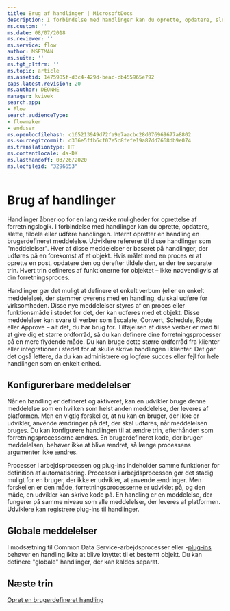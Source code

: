 ```yaml
---
title: Brug af handlinger | MicrosoftDocs
description: I forbindelse med handlinger kan du oprette, opdatere, slette, tildele eller udføre handlingen. En handling opretter en brugerdefineret meddelelse internt
ms.custom: ''
ms.date: 08/07/2018
ms.reviewer: ''
ms.service: flow
author: MSFTMAN
ms.suite: ''
ms.tgt_pltfrm: ''
ms.topic: article
ms.assetid: 1475985f-d3c4-429d-beac-cb455965e792
caps.latest.revision: 20
ms.author: DEONHE
manager: kvivek
search.app:
- Flow
search.audienceType:
- flowmaker
- enduser
ms.openlocfilehash: c165213949d72fa9e7aacbc28d076969677a8802
ms.sourcegitcommit: d336e5ffb6cf07e5c8fefe19a87dd7668db9e074
ms.translationtype: HT
ms.contentlocale: da-DK
ms.lasthandoff: 03/26/2020
ms.locfileid: "3296653"
---
```

# <a name="use-actions"></a>Brug af handlinger


Handlinger åbner op for en lang række muligheder for oprettelse af forretningslogik. I forbindelse med handlinger kan du oprette, opdatere, slette, tildele eller udføre handlingen. Internt opretter en handling en brugerdefineret meddelelse. Udviklere refererer til disse handlinger som "meddelelser". Hver af disse meddelelser er baseret på handlinger, der udføres på en forekomst af et objekt. Hvis målet med en proces er at oprette en post, opdatere den og derefter tildele den, er der tre separate trin. Hvert trin defineres af funktionerne for objektet – ikke nødvendigvis af din forretningsproces.  
  
Handlinger gør det muligt at definere et enkelt verbum (eller en enkelt meddelelse), der stemmer overens med en handling, du skal udføre for virksomheden. Disse nye meddelelser styres af en proces eller funktionsmåde i stedet for det, der kan udføres med et objekt. Disse meddelelser kan svare til verber som Escalate, Convert, Schedule, Route eller Approve – alt det, du har brug for. Tilføjelsen af disse verber er med til at give dig et større ordforråd, så du kan definere dine forretningsprocesser på en mere flydende måde. Du kan bruge dette større ordforråd fra klienter eller integrationer i stedet for at skulle skrive handlingen i klienter. Det gør det også lettere, da du kan administrere og logføre succes eller fejl for hele handlingen som en enkelt enhed.  
  
<a name="BKMK_ConfigurableMessages"></a>   
## <a name="configurable-messages"></a>Konfigurerbare meddelelser  
 Når en handling er defineret og aktiveret, kan en udvikler bruge denne meddelelse som en hvilken som helst anden meddelelse, der leveres af platformen. Men en vigtig forskel er, at nu kan en bruger, der ikke er udvikler, anvende ændringer på det, der skal udføres, når meddelelsen bruges. Du kan konfigurere handlingen til at ændre trin, efterhånden som forretningsprocesserne ændres. En brugerdefineret kode, der bruger meddelelsen, behøver ikke at blive ændret, så længe processens argumenter ikke ændres.  
  
 Processer i arbejdsprocessen og plug-ins indeholder samme funktioner for definition af automatisering. Processer i arbejdsprocessen gør det stadig muligt for en bruger, der ikke er udvikler, at anvende ændringer. Men forskellen er den måde, forretningsprocesserne er udviklet på, og den måde, en udvikler kan skrive kode på. En handling er en meddelelse, der fungerer på samme niveau som alle meddelelser, der leveres af platformen. Udviklere kan registrere plug-ins til handlinger.  
  
<a name="BKMK_GlobalMessages"></a>   
## <a name="global-messages"></a>Globale meddelelser 
 
 I modsætning til Common Data Service-arbejdsprocesser eller -[plug-ins](/powerapps/developer/common-data-service/apply-business-logic-with-code?branch=master#create-a-plug-in) behøver en handling ikke at blive knyttet til et bestemt objekt. Du kan definere "globale" handlinger, der kan kaldes separat.

## <a name="next-steps"></a>Næste trin

[Opret en brugerdefineret handling](create-actions.md)  
  

